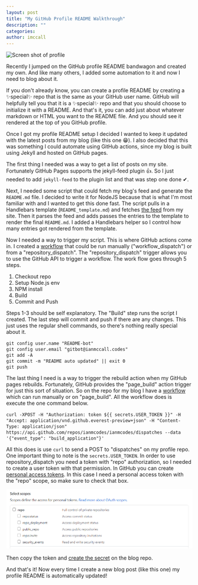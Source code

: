 ```yaml
---
layout: post
title: "My GitHub Profile README Walkthrough"
description: ""
categories: 
author: imccall
---
```


![Screen shot of profile](https://pbs.twimg.com/media/EdFZEgwWkAA0H8E?format=png&name=small)

Recently I jumped on the GitHub profile README bandwagon and created my own. And like many others, I added some automation to it and now I need to blog about it.

If you don't already know, you can create a profile README by creating a ✨special✨ repo that is the same as your GitHub user name. GitHub will helpfully tell you that it is a ✨special✨ repo and that you should choose to initialize it with a README. And that's it, you can add just about whatever markdown or HTML you want to the README file. And you should see it rendered at the top of you GitHub profile.

Once I got my profile README setup I decided I wanted to keep it updated with the latest posts from my blog (like this one 😁). I also decided that this was something I could automate using GitHub actions, since my blog is built using Jekyll and hosted on GitHub pages.

The first thing I needed was a way to get a list of posts on my site. Fortunately GitHub Pages supports the jekyll-feed plugin 👍. So I just needed to add `jekyll-feed` to the plugin list and that was step one done ✔.

Next, I needed some script that could fetch my blog's feed and generate the `README.md` file. I decided to write it for NodeJS because that is what I'm most familiar with and I wanted to get this done fast. The script pulls in a Handlebars template (`README_template.md`) and fetches [the feed](https://www.ianmccall.codes/feed.xml) from my site. Then it parses the feed and adds passes the entries to the template to render the final `README.md`. I added a Handlebars helper so I control how many entries got rendered from the template.

Now I needed a way to trigger my script. This is where GitHub actions come in. I created a [workflow](https://github.com/ianmcodes/ianmcodes/blob/master/.github/workflows/rebuild.yml) that could be run manually ("workflow_dispatch") or from a "repository_dispatch". The "repository_dispatch" trigger allows you to use the GitHub API to trigger a workflow. The work flow goes through 5 steps.
 1. Checkout repo
 1. Setup Node.js env
 1. NPM install
 1. Build
 1. Commit and Push

Steps 1-3 should be self explanatory. The "Build" step runs the script I created. The last step will commit and push if there are any changes. This just uses the regular shell commands, so there's nothing really special about it.
```
git config user.name "README-bot"
git config user.email "gitbot@ianmccall.codes"
git add -A
git commit -m "README auto updated" || exit 0
git push
```

The last thing I need is a way to trigger the rebuild action when my GitHub pages rebuilds. Fortunately, GitHub provides the "page_build" action trigger for just this sort of situation. So on the repo for my blog I have a [workflow](https://github.com/ianmcodes/ianmcodes.github.io/blob/master/.github/workflows/main.yml) which can run manually or on "page_build". All the workflow does is execute the one command below.
```
curl -XPOST -H "Authorization: token ${{ secrets.USER_TOKEN }}" -H "Accept: application/vnd.github.everest-preview+json" -H "Content-Type: application/json" https://api.github.com/repos/ianmcodes/ianmcodes/dispatches --data '{"event_type": "build_application"}'
```

All this does is use `curl` to send a POST to "dispatches" on my profile repo. One important thing to note is the `secrets.USER_TOKEN`. In order to use repository_dispatch you need a token with "repo" authorization, so I needed to create a user token with that permission. In GitHub you can create [personal access tokens](https://docs.github.com/en/github/authenticating-to-github/creating-a-personal-access-token). In this case I need a personal access token with the "repo" scope, so make sure to check that box.

![repo scope](/assets/images/ScreenShots/GitHub_Repo_Scope_2020-07-22_141337.png)

Then copy the token and [create the secret](https://docs.github.com/en/actions/configuring-and-managing-workflows/creating-and-storing-encrypted-secrets) on the blog repo.

And that's it! Now every time I create a new blog post (like this one) my profile README is automatically updated!
